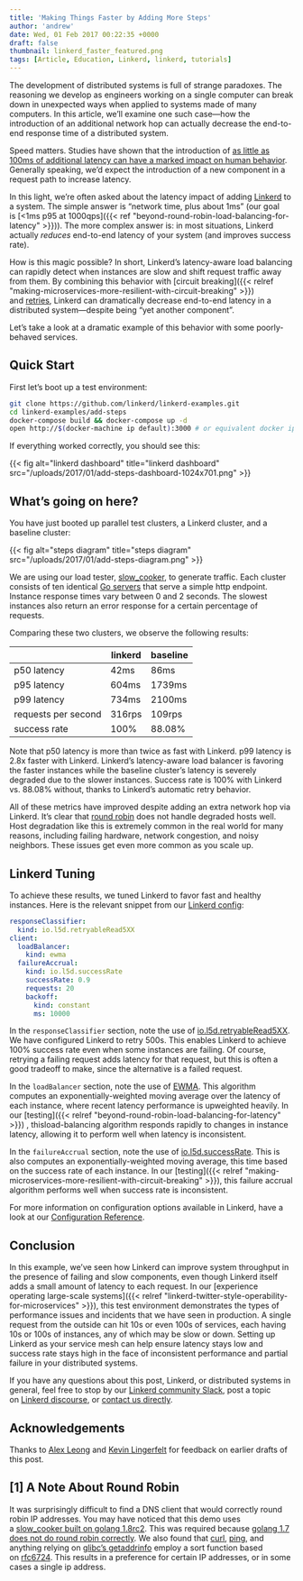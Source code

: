 ```yaml
---
title: 'Making Things Faster by Adding More Steps'
author: 'andrew'
date: Wed, 01 Feb 2017 00:22:35 +0000
draft: false
thumbnail: linkerd_faster_featured.png
tags: [Article, Education, Linkerd, linkerd, tutorials]
---
```


The development of distributed systems is full of strange paradoxes. The
reasoning we develop as engineers working on a single computer can break down in
unexpected ways when applied to systems made of many computers. In this article,
we’ll examine one such case—how the introduction of an additional network hop
can actually decrease the end-to-end response time of a distributed system.

Speed matters. Studies have shown that the introduction of [as little as 100ms
of additional latency can have a marked impact on human
behavior](https://research.googleblog.com/2009/06/speed-matters.html). Generally
speaking, we’d expect the introduction of a new component in a request path to
increase latency.

In this light, we’re often asked about the latency impact of
adding [Linkerd](https://linkerd.io/) to a system. The simple answer is “network
time, plus about 1ms” (our goal is [<1ms p95 at
1000qps]({{< ref "beyond-round-robin-load-balancing-for-latency" >}})). The more
complex answer is: in most situations, Linkerd actually *reduces* end-to-end
latency of your system (and improves success rate).

How is this magic possible? In short, Linkerd’s latency-aware load balancing can
rapidly detect when instances are slow and shift request traffic away from them.
By combining this behavior with [circuit
breaking]({{< relref
"making-microservices-more-resilient-with-circuit-breaking" >}})
and [retries](https://linkerd.io/config/0.8.6/linkerd/index.html#http-response-classifiers),
Linkerd can dramatically decrease end-to-end latency in a distributed
system—despite being “yet another component”.

Let’s take a look at a dramatic example of this behavior with some
poorly-behaved services.

## Quick Start

First let’s boot up a test environment:

```bash
git clone https://github.com/linkerd/linkerd-examples.git
cd linkerd-examples/add-steps
docker-compose build && docker-compose up -d
open http://$(docker-machine ip default):3000 # or equivalent docker ip address
```

If everything worked correctly, you should see this:

{{< fig
  alt="linkerd dashboard"
  title="linkerd dashboard"
  src="/uploads/2017/01/add-steps-dashboard-1024x701.png" >}}

## What’s going on here?

You have just booted up parallel test clusters, a Linkerd cluster, and a
baseline cluster:

{{< fig
  alt="steps diagram"
  title="steps diagram"
  src="/uploads/2017/01/add-steps-diagram.png" >}}

We are using our load
tester, [slow_cooker](https://github.com/BuoyantIO/slow_cooker), to generate
traffic. Each cluster consists of ten identical [Go servers][server] that
serve a simple http endpoint. Instance response times vary between 0 and 2
seconds. The slowest instances also return an error response for a certain
percentage of requests.

Comparing these two clusters, we observe the following results:

|                     | linkerd | baseline |
| ------------------- | ------- | -------- |
| p50 latency         | 42ms    | 86ms     |
| p95 latency         | 604ms   | 1739ms   |
| p99 latency         | 734ms   | 2100ms   |
| requests per second | 316rps  | 109rps   |
| success rate        | 100%    | 88.08%   |

Note that p50 latency is more than twice as fast with Linkerd. p99 latency is
2.8x faster with Linkerd. Linkerd’s latency-aware load balancer is favoring the
faster instances while the baseline cluster’s latency is severely degraded due
to the slower instances. Success rate is 100% with Linkerd vs. 88.08% without,
thanks to Linkerd’s automatic retry behavior.

All of these metrics have improved despite adding an extra network hop via
Linkerd. It’s clear that [round
robin](/2017/02/01/making-things-faster-by-adding-more-steps/#1-a-note-about-round-robin)
does not handle degraded hosts well. Host degradation like this is extremely
common in the real world for many reasons, including failing hardware, network
congestion, and noisy neighbors. These issues get even more common as you scale
up.

## Linkerd Tuning

To achieve these results, we tuned Linkerd to favor fast and healthy instances.
Here is the relevant snippet from our [Linkerd
config](https://github.com/linkerd/linkerd-examples/blob/master/add-steps/linkerd.yml):

```yml
responseClassifier:
  kind: io.l5d.retryableRead5XX
client:
  loadBalancer:
    kind: ewma
  failureAccrual:
    kind: io.l5d.successRate
    successRate: 0.9
    requests: 20
    backoff:
      kind: constant
      ms: 10000
```

In the `responseClassifier` section, note the use
of [io.l5d.retryableRead5XX](https://linkerd.io/config/0.8.6/linkerd/index.html#retryable-read-5xx).
We have configured Linkerd to retry 500s. This enables Linkerd to achieve 100%
success rate even when some instances are failing. Of course, retrying a failing
request adds latency for that request, but this is often a good tradeoff to
make, since the alternative is a failed request.

In the `loadBalancer` section, note the use
of [EWMA](https://linkerd.io/config/0.8.6/linkerd/index.html#power-of-two-choices-peak-ewma).
This algorithm computes an exponentially-weighted moving average over the
latency of each instance, where recent latency performance is upweighted
heavily. In our [testing]({{< relref
"beyond-round-robin-load-balancing-for-latency" >}})
, thisload-balancing algorithm responds rapidly to changes in instance latency,
allowing it to perform well when latency is inconsistent.

In the `failureAccrual` section, note the use
of [io.l5d.successRate](https://linkerd.io/config/0.8.6/linkerd/index.html#success-rate).
This is also computes an exponentially-weighted moving average, this time based
on the success rate of each instance. In
our [testing]({{< relref
"making-microservices-more-resilient-with-circuit-breaking" >}}), this
failure accrual algorithm performs well when success rate is inconsistent.

For more information on configuration options available in Linkerd, have a look
at our [Configuration
Reference](https://linkerd.io/config/latest/linkerd/index.html).

## Conclusion

In this example, we’ve seen how Linkerd can improve system throughput in the
presence of failing and slow components, even though Linkerd itself adds a small
amount of latency to each request. In our [experience operating large-scale
systems]({{< relref "linkerd-twitter-style-operability-for-microservices" >}}),
this test environment demonstrates the types of performance issues and incidents
that we have seen in production. A single request from the outside can hit 10s
or even 100s of services, each having 10s or 100s of instances, any of which may
be slow or down. Setting up Linkerd as your service mesh can help ensure latency
stays low and success rate stays high in the face of inconsistent performance
and partial failure in your distributed systems.

If you have any questions about this post, Linkerd, or distributed systems in
general, feel free to stop by our [Linkerd community
Slack](http://slack.linkerd.io/), post a topic on [Linkerd
discourse](https://discourse.linkerd.io/), or [contact us
directly](https://linkerd.io/overview/help/).

## Acknowledgements

Thanks to [Alex Leong](https://twitter.com/adlleong) and [Kevin
Lingerfelt](https://twitter.com/klingerf) for feedback on earlier drafts of this
post.

## \[1\] A Note About Round Robin

It was surprisingly difficult to find a DNS client that would correctly round
robin IP addresses. You may have noticed that this demo uses a [slow_cooker
built on golang 1.8rc2][add-steps]. This was required because [golang 1.7 does
not do round robin correctly][round-robin]. We also found
that [curl][curl], [ping][ping], and anything relying on [glibc’s
getaddrinfo][glibc] employ a sort function based
on [rfc6724](https://tools.ietf.org/html/rfc6724#section-6). This results in a
preference for certain IP addresses, or in some cases a single ip address.

[server]: https://github.com/linkerd/linkerd-examples/blob/master/add-steps/server.go
[add-steps]: https://github.com/linkerd/linkerd-examples/blob/master/add-steps/docker-compose.yml#L154
[round-robin]: https://github.com/golang/go/commit/116da1c64a2db0387f38f8d062378b62bf0f377e
[curl]: https://github.com/curl/curl/blob/6e12bb7cbeda99be8a9c2aace18180784b6b7e26/lib/curl_addrinfo.c#L124
[ping]: https://github.com/iputils/iputils/blob/f7710a17c4d5994313a64583f511bcdb9559f2a9/ping.c#L519
[glibc]: https://github.com/lattera/glibc/blob/be971a2b1c7828d94c41edd5cd22c1d9dcef1b6e/sysdeps/posix/getaddrinfo.c#L1590
